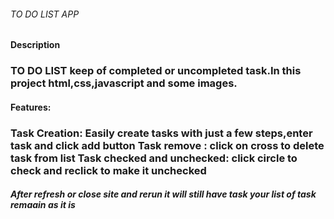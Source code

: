 <H6>TO DO LIST APP</H6>
<H4>Description</H4>
  <H3>TO DO LIST keep of completed or uncompleted task.In this project html,css,javascript and some images.</H3>

<H4>Features:</H4>
<H3>Task Creation: Easily create tasks with just a few steps,enter task and click add button
Task remove : click on cross to delete task from list
Task checked and unchecked: click circle to check and reclick to make it unchecked</H3>

<H5>After refresh or close site and rerun it will still have task your list of task remaain as it is </H5>

